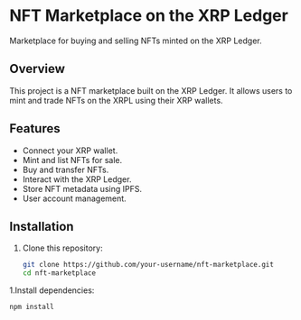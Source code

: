 # NFT Marketplace on the XRP Ledger

Marketplace for buying and selling NFTs minted on the XRP Ledger.

## Overview

This project is a  NFT marketplace built on the XRP Ledger. It allows users to mint and trade NFTs on the XRPL using their XRP wallets.

## Features

- Connect your XRP wallet.
- Mint and list NFTs for sale.
- Buy and transfer NFTs.
- Interact with the XRP Ledger.
- Store NFT metadata using IPFS.
- User account management.

## Installation

1. Clone this repository:

   ```bash
   git clone https://github.com/your-username/nft-marketplace.git
   cd nft-marketplace

   
1.Install dependencies:
   
   ```bash
npm install

